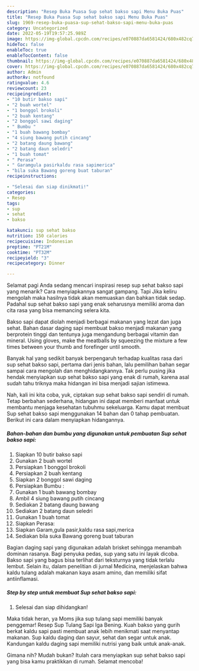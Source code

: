 ```yaml
---
description: "Resep Buka Puasa Sup sehat bakso sapi Menu Buka Puas"
title: "Resep Buka Puasa Sup sehat bakso sapi Menu Buka Puas"
slug: 1969-resep-buka-puasa-sup-sehat-bakso-sapi-menu-buka-puas
category: Uncategorized
date: 2022-05-19T19:57:25.989Z
image: https://img-global.cpcdn.com/recipes/e070887da6581424/680x482cq70/sup-sehat-bakso-sapi-foto-resep-utama.jpg
hideToc: false
enableToc: true
enableTocContent: false
thumbnail: https://img-global.cpcdn.com/recipes/e070887da6581424/680x482cq70/sup-sehat-bakso-sapi-foto-resep-utama.jpg
cover: https://img-global.cpcdn.com/recipes/e070887da6581424/680x482cq70/sup-sehat-bakso-sapi-foto-resep-utama.jpg
author: Admin
authorAv: notfound
ratingvalue: 4.6
reviewcount: 23
recipeingredient:
- "10 butir bakso sapi"
- "2 buah wortel"
- "1 bonggol brokoli"
- "2 buah kentang"
- "2 bonggol sawi daging"
- " Bumbu "
- "1 buah bawang bombay"
- "4 siung bawang putih cincang"
- "2 batang daung bawang"
- "2 batang daun seledri"
- "1 buah tomat"
- " Perasa"
- " Garamgula pasirkaldu rasa sapimerica"
- "bila suka Bawang goreng buat taburan"
recipeinstructions:

- "Selesai dan siap dinikmati!"
categories:
- Resep
tags:
- sup
- sehat
- bakso

katakunci: sup sehat bakso 
nutrition: 150 calories
recipecuisine: Indonesian
preptime: "PT21M"
cooktime: "PT32M"
recipeyield: "3"
recipecategory: Dinner

---
```



Selamat pagi Anda sedang mencari inspirasi resep sup sehat bakso sapi yang menarik? Cara menyiapkannya sangat gampang. Tapi Jika keliru mengolah maka hasilnya tidak akan memuaskan dan bahkan tidak sedap. Padahal sup sehat bakso sapi yang enak seharusnya memiliki aroma dan cita rasa yang bisa memancing selera kita.


Bakso sapi dapat diolah menjadi berbagai makanan yang lezat dan juga sehat. Bahan dasar daging sapi membuat bakso menjadi makanan yang berprotein tinggi dan tentunya juga mengandung berbagai vitamin dan mineral. Using gloves, make the meatballs by squeezing the mixture a few times between your thumb and forefinger until smooth.

Banyak hal yang sedikit banyak berpengaruh terhadap kualitas rasa dari sup sehat bakso sapi, pertama dari jenis bahan, lalu pemilihan bahan segar sampai cara mengolah dan menghidangkannya. Tak perlu pusing jika hendak menyiapkan sup sehat bakso sapi yang enak di rumah, karena asal sudah tahu triknya maka hidangan ini bisa menjadi sajian istimewa.


Nah, kali ini kita coba, yuk, ciptakan sup sehat bakso sapi sendiri di rumah. Tetap berbahan sederhana, hidangan ini dapat memberi manfaat untuk membantu menjaga kesehatan tubuhmu sekeluarga. Kamu dapat membuat Sup sehat bakso sapi menggunakan 14 bahan dan 0 tahap pembuatan. Berikut ini cara dalam menyiapkan hidangannya.

<!--inarticleads1-->

##### Bahan-bahan dan bumbu yang digunakan untuk pembuatan Sup sehat bakso sapi:

1. Siapkan 10 butir bakso sapi
1. Gunakan 2 buah wortel
1. Persiapkan 1 bonggol brokoli
1. Persiapkan 2 buah kentang
1. Siapkan 2 bonggol sawi daging
1. Persiapkan  Bumbu :
1. Gunakan 1 buah bawang bombay
1. Ambil 4 siung bawang putih cincang
1. Sediakan 2 batang daung bawang
1. Sediakan 2 batang daun seledri
1. Gunakan 1 buah tomat
1. Siapkan  Perasa:
1. Siapkan  Garam,gula pasir,kaldu rasa sapi,merica
1. Sediakan bila suka Bawang goreng buat taburan


Bagian daging sapi yang digunakan adalah brisket sehingga menambah dominan rasanya. Bagi penyuka pedas, sup yang satu ini layak dicoba. Bakso sapi yang bagus bisa terlihat dari teksturnya yang tidak terlalu lembut. Selain itu, dalam penelitian di jurnal Medicina, menjelaskan bahwa kaldu tulang adalah makanan kaya asam amino, dan memiliki sifat antiinflamasi. 

<!--inarticleads2-->

##### Step by step untuk membuat Sup sehat bakso sapi:


1. Selesai dan siap dihidangkan!

Maka tidak heran, ya Moms jika sup tulang sapi memiliki banyak penggemar! Resep Sup Tulang Sapi Iga Bening. Kuah bakso yang gurih berkat kaldu sapi pasti membuat anak lebih menikmati saat menyantap makanan. Sup kaldu daging dan sayur, sehat dan segar untuk anak. Kandungan kaldu daging sapi memiliki nutrisi yang baik untuk anak-anak. 

Gimana nih? Mudah bukan? Itulah cara menyiapkan sup sehat bakso sapi yang bisa kamu praktikkan di rumah. Selamat mencoba!
